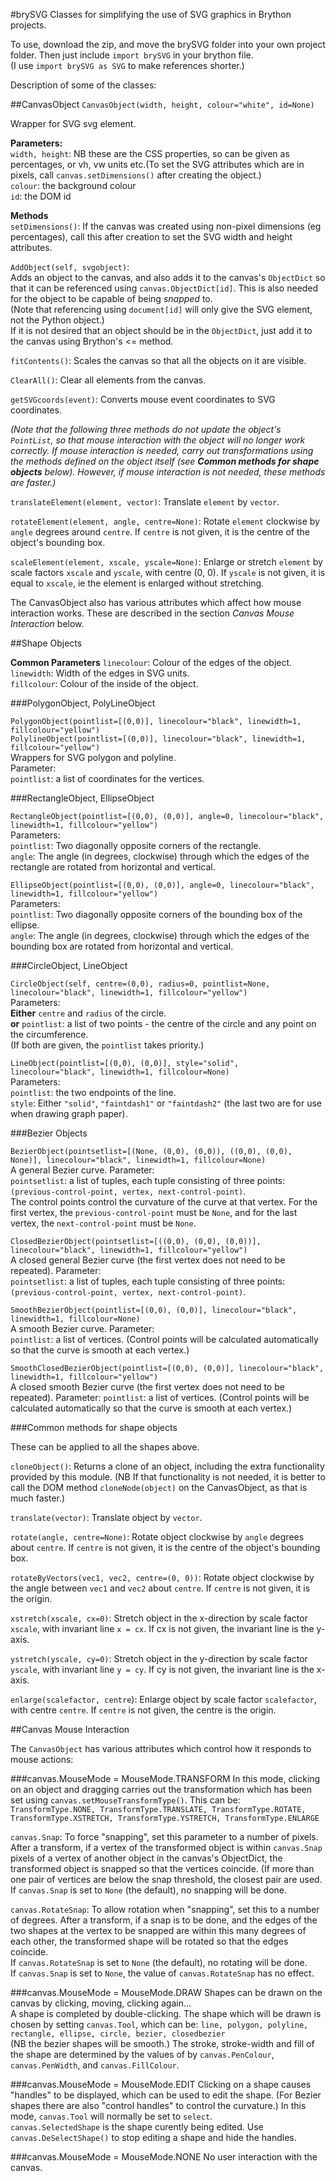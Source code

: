 #brySVG
Classes for simplifying the use of SVG graphics in Brython projects.

To use, download the zip, and move the brySVG folder into your own project folder.  Then just include `import brySVG` in your brython file.  
(I use `import brySVG as SVG` to make references shorter.)

Description of some of the classes:

##CanvasObject
`CanvasObject(width, height, colour="white", id=None)`

Wrapper for SVG svg element.  

**Parameters:**  
`width, height`: NB these are the CSS properties, so can be given as percentages, or vh, vw units etc.(To set the SVG attributes which are in pixels, call `canvas.setDimensions()` after creating the object.)  
`colour`: the background colour  
`id`: the DOM id

**Methods**  
`setDimensions()`:
If the canvas was created using non-pixel dimensions (eg percentages), call this after creation to set the SVG width and height attributes.

`AddObject(self, svgobject)`:  
Adds an object to the canvas, and also adds it to the canvas's `ObjectDict` so that it can be referenced using `canvas.ObjectDict[id]`. This is also needed for the object to be capable of being *snapped* to.  
(Note that referencing using `document[id]` will only give the SVG element, not the Python object.)   
If it is not desired that an object should be in the `ObjectDict`, just add it to the canvas using Brython's <= method.

`fitContents()`:
Scales the canvas so that all the objects on it are visible.

`ClearAll()`:
Clear all elements from the canvas.

`getSVGcoords(event)`:
Converts mouse event coordinates to SVG coordinates.

*(Note that the following three methods do not update the object's `PointList`, so that mouse interaction with the object will no longer work correctly.  If mouse interaction is needed, carry out transformations using the methods defined on the object itself (see __Common methods for shape objects__ below).  However, if mouse interaction is not needed, these methods are faster.)*

`translateElement(element, vector)`:
Translate `element` by `vector`.

`rotateElement(element, angle, centre=None)`:
Rotate `element` clockwise by `angle` degrees around `centre`.
If `centre` is not given, it is the centre of the object's bounding box.

`scaleElement(element, xscale, yscale=None)`:
Enlarge or stretch `element` by scale factors `xscale` and `yscale`, with centre (0, 0).
If `yscale` is not given, it is equal to `xscale`, ie the element is enlarged without stretching.

The CanvasObject also has various attributes which affect how mouse interaction works.  These are described in the section *Canvas Mouse Interaction* below.

##Shape Objects

**Common Parameters**
`linecolour`: Colour of the edges of the object.  
`linewidth`: Width of the edges in SVG units.  
`fillcolour`: Colour of the inside of the object.

###PolygonObject, PolyLineObject

`PolygonObject(pointlist=[(0,0)], linecolour="black", linewidth=1, fillcolour="yellow")`  
`PolylineObject(pointlist=[(0,0)], linecolour="black", linewidth=1, fillcolour="yellow")`  
Wrappers for SVG polygon and polyline.  
Parameter:  
`pointlist`: a list of coordinates for the vertices.

###RectangleObject, EllipseObject

`RectangleObject(pointlist=[(0,0), (0,0)], angle=0, linecolour="black", linewidth=1, fillcolour="yellow")`  
Parameters:  
`pointlist`: Two diagonally opposite corners of the rectangle.  
`angle`: The angle (in degrees, clockwise) through which the edges of the rectangle are rotated from horizontal and vertical.


`EllipseObject(pointlist=[(0,0), (0,0)], angle=0, linecolour="black", linewidth=1, fillcolour="yellow")`  
Parameters:  
`pointlist`: Two diagonally opposite corners of the bounding box of the ellipse.  
`angle`: The angle (in degrees, clockwise) through which the edges of the bounding box are rotated from horizontal and vertical.

###CircleObject, LineObject

`CircleObject(self, centre=(0,0), radius=0, pointlist=None, linecolour="black", linewidth=1, fillcolour="yellow")`  
Parameters:  
**Either** `centre` and `radius` of the circle.  
**or** `pointlist`: a list of two points - the centre of the circle and any point on the circumference.  
(If both are given, the `pointlist` takes priority.)

`LineObject(pointlist=[(0,0), (0,0)], style="solid", linecolour="black", linewidth=1, fillcolour=None)`  
Parameters:  
`pointlist`: the two endpoints of the line.  
`style`: Either `"solid"`, `"faintdash1"` or `"faintdash2"` (the last two are for use when drawing graph paper).

###Bezier Objects

`BezierObject(pointsetlist=[(None, (0,0), (0,0)), ((0,0), (0,0), None)], linecolour="black", linewidth=1, fillcolour=None)`  
A general Bezier curve. Parameter:  
`pointsetlist`: a list of tuples, each tuple consisting of three points: `(previous-control-point, vertex, next-control-point)`.  
The control points control the curvature of the curve at that vertex.
For the first vertex, the `previous-control-point` must be `None`,
and for the last vertex, the `next-control-point` must be `None`.

`ClosedBezierObject(pointsetlist=[((0,0), (0,0), (0,0))], linecolour="black", linewidth=1, fillcolour="yellow")`  
A closed general Bezier curve (the first vertex does not need to be repeated). Parameter:  
`pointsetlist`: a list of tuples, each tuple consisting of three points: `(previous-control-point, vertex, next-control-point)`.

`SmoothBezierObject(pointlist=[(0,0), (0,0)], linecolour="black", linewidth=1, fillcolour=None)`  
A smooth Bezier curve. Parameter:  
`pointlist`: a list of vertices. (Control points will be calculated automatically so that the curve is smooth at each vertex.)

`SmoothClosedBezierObject(pointlist=[(0,0), (0,0)], linecolour="black", linewidth=1, fillcolour="yellow")`  
A closed smooth Bezier curve (the first vertex does not need to be repeated).  Parameter:
`pointlist`: a list of vertices. (Control points will be calculated automatically so that the curve is smooth at each vertex.)

###Common methods for shape objects

These can be applied to all the shapes above.

`cloneObject()`: Returns a clone of an object, including the extra functionality provided by this module. (NB If that functionality is not needed, it is better to call the DOM method `cloneNode(object)` on the CanvasObject, as that is much faster.)

`translate(vector)`: Translate object by `vector`.

`rotate(angle, centre=None)`: Rotate object clockwise by `angle` degrees about `centre`. If `centre` is not given, it is the centre of the object's bounding box.

`rotateByVectors(vec1, vec2, centre=(0, 0))`: Rotate object clockwise by the angle between `vec1` and `vec2` about `centre`. If `centre` is not given, it is the origin.

`xstretch(xscale, cx=0)`: Stretch object in the x-direction by scale factor `xscale`, with invariant line `x = cx`. If cx is not given, the invariant line is the y-axis.

`ystretch(yscale, cy=0)`: Stretch object in the y-direction by scale factor `yscale`, with invariant line `y = cy`. If cy is not given, the invariant line is the x-axis.

`enlarge(scalefactor, centre`): Enlarge object by scale factor `scalefactor`, with centre `centre`. If `centre` is not given, the centre is the origin.

##Canvas Mouse Interaction

The `CanvasObject` has various attributes which control how it responds to mouse actions:

###canvas.MouseMode = MouseMode.TRANSFORM
In this mode, clicking on an object and dragging carries out the transformation which has been set using `canvas.setMouseTransformType()`.  This can be:  
`TransformType.NONE, TransformType.TRANSLATE, TransformType.ROTATE, TransformType.XSTRETCH, TransformType.YSTRETCH, TransformType.ENLARGE`

`canvas.Snap`: To force "snapping", set this parameter to a number of pixels. After a transform, if a vertex of the transformed object is within `canvas.Snap` pixels of a vertex of another object in the canvas's ObjectDict, the transformed object is snapped so that the vertices coincide. (If more than one pair of vertices are below the snap threshold, the closest pair are used.  
If `canvas.Snap` is set to `None` (the default), no snapping will be done.

`canvas.RotateSnap`: To allow rotation when "snapping", set this to a number of degrees. After a transform, if a snap is to be done, and the edges of the two shapes at the vertex to be snapped are within this many degrees of each other, the transformed shape will be rotated so that the edges coincide.  
If `canvas.RotateSnap` is set to `None` (the default), no rotating will be done.  
If `canvas.Snap` is set to `None`, the value of `canvas.RotateSnap` has no effect.

###canvas.MouseMode = MouseMode.DRAW
Shapes can be drawn on the canvas by clicking, moving, clicking again...  
A shape is completed by double-clicking.
The shape which will be drawn is chosen by setting `canvas.Tool`, which can be:
`line, polygon, polyline, rectangle, ellipse, circle, bezier, closedbezier`  
(NB the bezier shapes will be smooth.)
The stroke, stroke-width and fill of the shape are determined by the values of by `canvas.PenColour`, `canvas.PenWidth`, and `canvas.FillColour`.

###canvas.MouseMode = MouseMode.EDIT
Clicking on a shape causes "handles" to be displayed, which can be used to edit the shape. (For Bezier shapes there are also "control handles" to control the curvature.) In this mode, `canvas.Tool` will normally be set to `select`.  
`canvas.SelectedShape` is the shape curently being edited. Use `canvas.DeSelectShape()` to stop editing a shape and hide the handles.
    
###canvas.MouseMode = MouseMode.NONE
No user interaction with the canvas.








